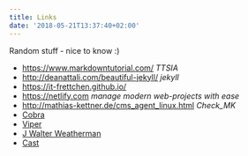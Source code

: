 ```yaml
---
title: Links
date: '2018-05-21T13:37:40+02:00'
---
```


Random stuff - nice to know :)

* https://www.markdowntutorial.com/ *TTSIA*  
* http://deanattali.com/beautiful-jekyll/ *jekyll*		
* https://it-frettchen.github.io/ 
* https://netlify.com  *manage modern web-projects with ease*		
* http://mathias-kettner.de/cms_agent_linux.html *Check_MK*
* [Cobra](https://github.com/spf13/cobra)
* [Viper](https://github.com/spf13/viper)
* [J Walter Weatherman](https://github.com/spf13/jWalterWeatherman)
* [Cast](https://github.com/spf13/cast)

